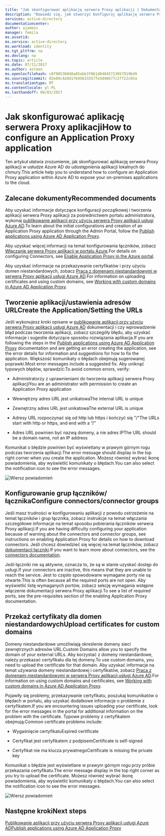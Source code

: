 ```yaml
---
title: "Jak skonfigurować aplikację serwera Proxy aplikacji | Dokumentacja firmy Microsoft"
description: "Dowiedz się, jak utworzyć Konfiguruj aplikację serwera Proxy aplikacji w kilku prostych krokach"
services: active-directory
documentationcenter: 
author: ajamess
manager: femila
ms.assetid: 
ms.service: active-directory
ms.workload: identity
ms.tgt_pltfrm: na
ms.devlang: na
ms.topic: article
ms.date: 07/11/2017
ms.author: asteen
ms.openlocfilehash: c8f98536048a85ebb3f061d840457130579196d9
ms.sourcegitcommit: 02e69c4a9d17645633357fe3d46677c2ff22c85a
ms.translationtype: MT
ms.contentlocale: pl-PL
ms.lasthandoff: 08/03/2017
---
```

# <a name="how-to-configure-an-application-proxy-application"></a><span data-ttu-id="e07fd-103">Jak skonfigurować aplikację serwera Proxy aplikacji</span><span class="sxs-lookup"><span data-stu-id="e07fd-103">How to configure an Application Proxy application</span></span>

<span data-ttu-id="e07fd-104">Ten artykuł ułatwia zrozumienie, jak skonfigurować aplikację serwera Proxy aplikacji w usłudze Azure AD do udostępnienia aplikacji lokalnych do chmury.</span><span class="sxs-lookup"><span data-stu-id="e07fd-104">This article help you to understand how to configure an Application Proxy application within Azure AD to expose your on-premises applications to the cloud.</span></span>

## <a name="recommended-documents"></a><span data-ttu-id="e07fd-105">Zalecane dokumenty</span><span class="sxs-lookup"><span data-stu-id="e07fd-105">Recommended documents</span></span> 

<span data-ttu-id="e07fd-106">Aby uzyskać informacje dotyczące konfiguracji początkowej i tworzenia aplikacji serwera Proxy aplikacji za pośrednictwem portalu administratora, wykonaj [publikowanie aplikacji przy użyciu serwera Proxy aplikacji usługi Azure AD](https://docs.microsoft.com/azure/active-directory/application-proxy-publish-azure-portal).</span><span class="sxs-lookup"><span data-stu-id="e07fd-106">To learn about the initial configurations and creation of an Application Proxy application through the Admin Portal, follow the [Publish applications using Azure AD Application Proxy](https://docs.microsoft.com/azure/active-directory/application-proxy-publish-azure-portal).</span></span>

<span data-ttu-id="e07fd-107">Aby uzyskać więcej informacji na temat konfigurowania łączników, zobacz [Włączanie serwera Proxy aplikacji w portalu Azure](active-directory-application-proxy-enable.md).</span><span class="sxs-lookup"><span data-stu-id="e07fd-107">For details on configuring Connectors, see [Enable Application Proxy in the Azure portal](active-directory-application-proxy-enable.md).</span></span>

<span data-ttu-id="e07fd-108">Aby uzyskać informacje na przekazywanie certyfikatów i przy użyciu domen niestandardowych, zobacz [Praca z domenami niestandardowymi w serwera Proxy aplikacji usługi Azure AD](https://docs.microsoft.com/azure/active-directory/active-directory-application-proxy-custom-domains).</span><span class="sxs-lookup"><span data-stu-id="e07fd-108">For information on uploading certificates and using custom domains, see [Working with custom domains in Azure AD Application Proxy](https://docs.microsoft.com/azure/active-directory/active-directory-application-proxy-custom-domains).</span></span>

## <a name="create-the-applicationsetting-the-urls"></a><span data-ttu-id="e07fd-109">Tworzenie aplikacji/ustawienia adresów URL</span><span class="sxs-lookup"><span data-stu-id="e07fd-109">Create the Application/Setting the URLs</span></span>

<span data-ttu-id="e07fd-110">Jeśli wykonujesz kroki opisane w [publikowanie aplikacji przy użyciu serwera Proxy aplikacji usługi Azure AD](https://docs.microsoft.com/azure/active-directory/application-proxy-publish-azure-portal) dokumentacji i czy wprowadzenie błąd podczas tworzenia aplikacji, zobacz szczegóły błędu, aby uzyskać informacje i sugestie dotyczące sposobu rozwiązania aplikacja.</span><span class="sxs-lookup"><span data-stu-id="e07fd-110">If you are following the steps in the [Publish applications using Azure AD Application Proxy](https://docs.microsoft.com/azure/active-directory/application-proxy-publish-azure-portal) documentation and are getting an error creating the application, see the error details for information and suggestions for how to fix the application.</span></span> <span data-ttu-id="e07fd-111">Większość komunikaty o błędach obejmują sugerowanej poprawki.</span><span class="sxs-lookup"><span data-stu-id="e07fd-111">Most error messages include a suggested fix.</span></span> <span data-ttu-id="e07fd-112">Aby uniknąć typowych błędów, sprawdzić:</span><span class="sxs-lookup"><span data-stu-id="e07fd-112">To avoid common errors, verify:</span></span>

-   <span data-ttu-id="e07fd-113">Administratorzy z uprawnieniami do tworzenia aplikacji serwera Proxy aplikacji</span><span class="sxs-lookup"><span data-stu-id="e07fd-113">You are an administrator with permission to create an Application Proxy application</span></span>

-   <span data-ttu-id="e07fd-114">Wewnętrzny adres URL jest unikatowa</span><span class="sxs-lookup"><span data-stu-id="e07fd-114">The internal URL is unique</span></span>

-   <span data-ttu-id="e07fd-115">Zewnętrzny adres URL jest unikatowa</span><span class="sxs-lookup"><span data-stu-id="e07fd-115">The external URL is unique</span></span>

-   <span data-ttu-id="e07fd-116">Adresy URL rozpoczynać się od http lub https i kończyć się "/"</span><span class="sxs-lookup"><span data-stu-id="e07fd-116">The URLs start with http or https, and end with a “/”</span></span>

-   <span data-ttu-id="e07fd-117">Adres URL powinien być nazwą domeny, a nie adres IP</span><span class="sxs-lookup"><span data-stu-id="e07fd-117">The URL should be a domain name, not an IP address</span></span>

<span data-ttu-id="e07fd-118">Komunikat o błędzie powinien być wyświetlany w prawym górnym rogu podczas tworzenia aplikacji.</span><span class="sxs-lookup"><span data-stu-id="e07fd-118">The error message should display in the top right corner when you create the application.</span></span> <span data-ttu-id="e07fd-119">Możesz również wybrać ikonę powiadomienia, aby wyświetlić komunikaty o błędach.</span><span class="sxs-lookup"><span data-stu-id="e07fd-119">You can also select the notification icon to see the error messages.</span></span>

   ![Wiersz powiadomień](./media/application-proxy-config-how-to/error-message.png)

## <a name="configure-connectorsconnector-groups"></a><span data-ttu-id="e07fd-121">Konfigurowanie grup łączników/łącznika</span><span class="sxs-lookup"><span data-stu-id="e07fd-121">Configure connectors/connector groups</span></span>

<span data-ttu-id="e07fd-122">Jeśli masz trudności w konfigurowaniu aplikacji z powodu ostrzeżenie na temat łączników i grup łącznika, zobacz instrukcje na temat włączania szczegółowe informacje na temat sposobu pobierania łączników serwera Proxy aplikacji.</span><span class="sxs-lookup"><span data-stu-id="e07fd-122">If you are having difficulty configuring your application because of warning about the connectors and connector groups, see instructions on enabling Application Proxy for details on how to download connectors.</span></span> <span data-ttu-id="e07fd-123">Jeśli chcesz dowiedzieć się więcej na temat łączników, zobacz [dokumentacji łączniki](https://docs.microsoft.com/azure/active-directory/application-proxy-understand-connectors).</span><span class="sxs-lookup"><span data-stu-id="e07fd-123">If you want to learn more about connectors, see the [connectors documentation](https://docs.microsoft.com/azure/active-directory/application-proxy-understand-connectors).</span></span>

<span data-ttu-id="e07fd-124">Jeśli łączniki nie są aktywne, oznacza to, że są w stanie uzyskać dostęp do usługi.</span><span class="sxs-lookup"><span data-stu-id="e07fd-124">If your connectors are inactive, this means that they are unable to reach the service.</span></span> <span data-ttu-id="e07fd-125">Jest to często spowodowane wymagane porty nie są otwarte.</span><span class="sxs-lookup"><span data-stu-id="e07fd-125">This is often because all the required ports are not open.</span></span> <span data-ttu-id="e07fd-126">Aby wyświetlić listę wymaganych portów, zobacz sekcję wymagania wstępne włączenie dokumentacji serwera Proxy aplikacji.</span><span class="sxs-lookup"><span data-stu-id="e07fd-126">To see a list of required ports, see the pre-requisites section of the enabling Application Proxy documentation.</span></span>

## <a name="upload-certificates-for-custom-domains"></a><span data-ttu-id="e07fd-127">Przekaż certyfikaty dla domen niestandardowych</span><span class="sxs-lookup"><span data-stu-id="e07fd-127">Upload certificates for custom domains</span></span>

<span data-ttu-id="e07fd-128">Domeny niestandardowe umożliwiają określenie domeny sieci zewnętrznych adresów URL.</span><span class="sxs-lookup"><span data-stu-id="e07fd-128">Custom Domains allow you to specify the domain of your external URLs.</span></span> <span data-ttu-id="e07fd-129">Aby korzystać z domeny niestandardowe, należy przekazać certyfikatu dla tej domeny.</span><span class="sxs-lookup"><span data-stu-id="e07fd-129">To use custom domains, you need to upload the certificate for that domain.</span></span> <span data-ttu-id="e07fd-130">Aby uzyskać informacje na temat używania domeny niestandardowej i certyfikatów, zobacz [Praca z domenami niestandardowymi w serwera Proxy aplikacji usługi Azure AD](https://docs.microsoft.com/azure/active-directory/active-directory-application-proxy-custom-domains).</span><span class="sxs-lookup"><span data-stu-id="e07fd-130">For information on using custom domains and certificates, see [Working with custom domains in Azure AD Application Proxy](https://docs.microsoft.com/azure/active-directory/active-directory-application-proxy-custom-domains).</span></span> 

<span data-ttu-id="e07fd-131">Pojawiły się problemy, przekazywanie certyfikatu, poszukaj komunikatów o błędach w portalu, aby uzyskać dodatkowe informacje o problemie z certyfikatem.</span><span class="sxs-lookup"><span data-stu-id="e07fd-131">If you are encountering issues uploading your certificate, look for the error messages in the portal for additional information on the problem with the certificate.</span></span> <span data-ttu-id="e07fd-132">Typowe problemy z certyfikatem obejmują:</span><span class="sxs-lookup"><span data-stu-id="e07fd-132">Common certificate problems include:</span></span>

-   <span data-ttu-id="e07fd-133">Wygaśnięcie certyfikatu</span><span class="sxs-lookup"><span data-stu-id="e07fd-133">Expired certificate</span></span>

-   <span data-ttu-id="e07fd-134">Certyfikat jest certyfikatem z podpisem</span><span class="sxs-lookup"><span data-stu-id="e07fd-134">Certificate is self-signed</span></span>

-   <span data-ttu-id="e07fd-135">Certyfikat nie ma klucza prywatnego</span><span class="sxs-lookup"><span data-stu-id="e07fd-135">Certificate is missing the private key</span></span>

<span data-ttu-id="e07fd-136">Komunikat o błędzie jest wyświetlane w prawym górnym rogu przy próbie przekazania certyfikatu.</span><span class="sxs-lookup"><span data-stu-id="e07fd-136">The error message display in the top right corner as you try to upload the certificate.</span></span> <span data-ttu-id="e07fd-137">Możesz również wybrać ikonę powiadomienia, aby wyświetlić komunikaty o błędach.</span><span class="sxs-lookup"><span data-stu-id="e07fd-137">You can also select the notification icon to see the error messages.</span></span>

   ![Wiersz powiadomień](./media/application-proxy-config-how-to/error-message2.png)

## <a name="next-steps"></a><span data-ttu-id="e07fd-139">Następne kroki</span><span class="sxs-lookup"><span data-stu-id="e07fd-139">Next steps</span></span>
[<span data-ttu-id="e07fd-140">Publikowanie aplikacji przy użyciu serwera Proxy aplikacji usługi Azure AD</span><span class="sxs-lookup"><span data-stu-id="e07fd-140">Publish applications using Azure AD Application Proxy</span></span>](application-proxy-publish-azure-portal.md)
